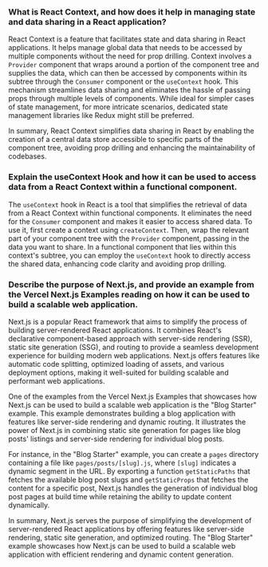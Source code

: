 ### What is React Context, and how does it help in managing state and data sharing in a React application?
React Context is a feature that facilitates state and data sharing in React applications. It helps manage global data that needs to be accessed by multiple components without the need for prop drilling. Context involves a `Provider` component that wraps around a portion of the component tree and supplies the data, which can then be accessed by components within its subtree through the `Consumer` component or the `useContext` hook. This mechanism streamlines data sharing and eliminates the hassle of passing props through multiple levels of components. While ideal for simpler cases of state management, for more intricate scenarios, dedicated state management libraries like Redux might still be preferred.

In summary, React Context simplifies data sharing in React by enabling the creation of a central data store accessible to specific parts of the component tree, avoiding prop drilling and enhancing the maintainability of codebases.

### Explain the useContext Hook and how it can be used to access data from a React Context within a functional component.

The `useContext` hook in React is a tool that simplifies the retrieval of data from a React Context within functional components. It eliminates the need for the `Consumer` component and makes it easier to access shared data. To use it, first create a context using `createContext`. Then, wrap the relevant part of your component tree with the `Provider` component, passing in the data you want to share. In a functional component that lies within this context's subtree, you can employ the `useContext` hook to directly access the shared data, enhancing code clarity and avoiding prop drilling.

### Describe the purpose of Next.js, and provide an example from the Vercel Next.js Examples reading on how it can be used to build a scalable web application.
Next.js is a popular React framework that aims to simplify the process of building server-rendered React applications. It combines React's declarative component-based approach with server-side rendering (SSR), static site generation (SSG), and routing to provide a seamless development experience for building modern web applications. Next.js offers features like automatic code splitting, optimized loading of assets, and various deployment options, making it well-suited for building scalable and performant web applications.

One of the examples from the Vercel Next.js Examples that showcases how Next.js can be used to build a scalable web application is the "Blog Starter" example. This example demonstrates building a blog application with features like server-side rendering and dynamic routing. It illustrates the power of Next.js in combining static site generation for pages like blog posts' listings and server-side rendering for individual blog posts.

For instance, in the "Blog Starter" example, you can create a `pages` directory containing a file like `pages/posts/[slug].js`, where `[slug]` indicates a dynamic segment in the URL. By exporting a function `getStaticPaths` that fetches the available blog post slugs and `getStaticProps` that fetches the content for a specific post, Next.js handles the generation of individual blog post pages at build time while retaining the ability to update content dynamically.

In summary, Next.js serves the purpose of simplifying the development of server-rendered React applications by offering features like server-side rendering, static site generation, and optimized routing. The "Blog Starter" example showcases how Next.js can be used to build a scalable web application with efficient rendering and dynamic content generation.
